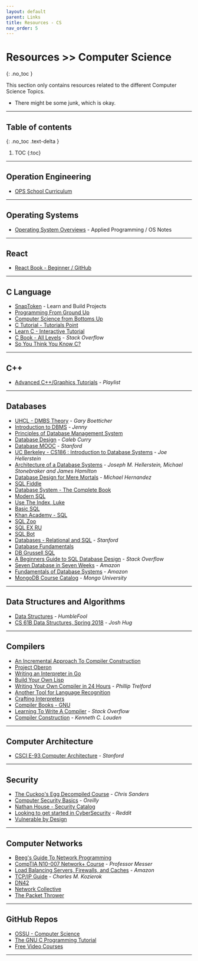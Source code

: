 ```yaml
---
layout: default
parent: Links
title: Resources - CS
nav_order: 5
---
```


# Resources >> Computer Science
{: .no_toc }

This section only contains resources related to the different Computer Science Topics.

- There might be some junk, which is okay.

---

## Table of contents
{: .no_toc .text-delta }

1. TOC
{:toc}

---

## Operation Engineering

- [OPS School Curriculum](https://www.opsschool.org/index.html)

---

## Operating Systems

- [Operating System Overviews](https://applied-programming.github.io/Operating-Systems-Notes/) - Applied Programming / OS Notes

---

## React

- [React Book - Beginner / GitHub](https://softchris.github.io/books/react/)

---

## C Language

- [SnapToken](https://viewsourcecode.org/snaptoken/) - Learn and Build Projects
- [Programming From Ground Up](https://download-mirror.savannah.gnu.org/releases/pgubook/ProgrammingGroundUp-1-0-booksize.pdf)
- [Computer Science from Bottoms Up](https://www.bottomupcs.com/)
- [C Tutorial - Tutorials Point](https://www.tutorialspoint.com/cprogramming/)
- [Learn C - Interactive Tutorial](https://www.learn-c.org/)
- [C Book - All Levels](https://stackoverflow.com/questions/562303/the-definitive-c-book-guide-and-list) - *Stack Overflow*
- [So You Think You Know C?](https://wordsandbuttons.online/so_you_think_you_know_c.html)

---

## C++

- [Advanced C++/Graphics Tutorials](https://www.youtube.com/playlist?list=PLSPw4ASQYyymu3PfG9gxywSPghnSMiOAW) - *Playlist*

---

## Databases

- [UHCL - DMBS Theory](https://www.youtube.com/watch?v=Nv_rPDOwoVQ&list=PLvndR40H6vCUSkb88kFdmlSzAzsnQIJBF) - *Gary Boetticher*
- [Introduction to DBMS](https://www.youtube.com/watch?v=T7AxM7Vqvaw&list=PLdo5W4Nhv31b33kF46f9aFjoJPOkdlsRc) - *Jenny*
- [Principles of Database Management System](https://www.pdbmbook.com/)
- [Database Design](https://www.youtube.com/watch?v=e7Pr1VgPK4w&list=PL_c9BZzLwBRK0Pc28IdvPQizD2mJlgoID&index=2) - *Caleb Curry*
- [Database MOOC](https://cs.stanford.edu/people/widom/DB-mooc.html) - *Stanford*
- [UC Berkeley - CS186 : Introduction to Database Systems](https://archive.org/details/UCBerkeley_Course_Computer_Science_186) - *Joe Hellerstein*
- [Architecture of a Database Systems](https://dsf.berkeley.edu/papers/fntdb07-architecture.pdf) - *Joseph M. Hellerstein, Michael Stonebraker and James Hamilton*
- [Database Design for Mere Mortals](https://www.amazon.com/Database-Design-Mere-Mortals-Hands/dp/0321884493) - *Michael Hernandez*
- [SQL Fiddle](http://sqlfiddle.com/)
- [Database System - The Complete Book](https://www.amazon.com/Database-Systems-Complete-Book-Garcia-Molina/dp/933251867X/?pldnSite=1)
- [Modern SQL](https://modern-sql.com/)
- [Use The Index, Luke](https://use-the-index-luke.com/)
- [Basic SQL](https://academy.vertabelo.com/course/sql-queries#)
- [Khan Academy - SQL](https://www.khanacademy.org/computing/computer-programming/sql)
- [SQL Zoo](https://sqlzoo.net/)
- [SQL EX RU](https://sql-ex.ru/)
- [SQL Bot](https://sqlbolt.com/)
- [Databases - Relational and SQL](https://www.edx.org/course/databases-5-sql) - *Stanford*
- [Database Fundamentals](https://www.youtube.com/watch?v=xNJZYX6tpWU)
- [DB Grussell SQL](https://db.grussell.org/sql/)
- [A Beginners Guide to SQL Database Design](https://stackoverflow.com/questions/377375/a-beginners-guide-to-sql-database-design) - *Stack Overflow*
- [Seven Database in Seven Weeks](https://www.amazon.in/Seven-Databases-Weeks-Eric-Redmond/dp/1934356921) - *Amazon*
- [Fundamentals of Database Systems](https://www.amazon.com/dp/0321122267) - *Amazon*
- [MongoDB Course Catalog](https://university.mongodb.com/courses/catalog?) - *Mongo University*

---

## Data Structures and Algorithms

- [Data Structures](https://www.youtube.com/playlist?list=PL2_aWCzGMAwI3W_JlcBbtYTwiQSsOTa6P) - *HumbleFool*
- [CS 61B Data Structures, Spring 2018](https://sp18.datastructur.es/) - *Josh Hug*

---

## Compilers

- [An Incremental Approach To Compiler Construction](http://schemeworkshop.org/2006/11-ghuloum.pdf)
- [Project Oberon](http://www.projectoberon.com/)
- [Writing an Interpreter in Go](https://interpreterbook.com/)
- [Build Your Own Lisp](http://www.buildyourownlisp.com/)
- [Writing Your Own Compiler in 24 Hours](https://vimeo.com/113588390) - *Phillip Trelford*
- [Another Tool for Language Recognition](https://www.antlr.org/)
- [Crafting Interpreters](https://craftinginterpreters.com/)
- [Compiler Books - GNU](https://gcc.gnu.org/wiki/ListOfCompilerBooks)
- [Learning To Write A Compiler](https://stackoverflow.com/questions/1669/learning-to-write-a-compiler) - *Stack Overflow*
- [Compiler Construction](http://www.cs.sjsu.edu/~louden/cmptext/) - *Kenneth C. Louden*

---

## Computer Architecture

- [CSCI E-93 Computer Architecture](https://online-learning.harvard.edu/course/computer-architecture-0?delta=0) - *Stanford*

---

## Security

- [The Cuckoo's Egg Decompiled Course](https://chrissanders.org/training/cuckoosegg/) - *Chris Sanders*
- [Computer Security Basics](https://learning.oreilly.com/library/view/computer-security-basics/0596006691/) - *Oreilly*
- [Nathan House - Security Catalog](https://www.udemy.com/user/nathan-house/)
- [Looking to get started in CyberSecurity](https://www.reddit.com/r/learnprogramming/comments/32g958/looking_to_get_started_in_cybersecurity/cqazmcn/) - *Reddit*
- [Vulnerable by Design](https://www.vulnhub.com/)

---

## Computer Networks

- [Beeg's Guide To Network Programming](https://beej.us/guide/bgnet/)
- [CompTIA N10-007 Network+ Course](https://www.professormesser.com/network-plus/n10-007/n10-007-training-course/) - *Professor Messer*
- [Load Balancing Servers, Firewalls, and Caches](https://www.amazon.com/Load-Balancing-Servers-Firewalls-Caches/dp/0471415502) - *Amazon*
- [TCP/IP Guide](http://tcpipguide.com/free/index.htm) - *Charles M. Kozierok*
- [DN42](https://dn42.eu/Home)
- [Network Collective](https://networkcollective.com/)
- [The Packet Thrower](https://the-packet-thrower.com/)

---

## GitHub Repos

- [OSSU - Computer Science](https://github.com/ossu/computer-science)
- [The GNU C Programming Tutorial](http://crasseux.com/books/ctutorial/)
- [Free Video Courses](https://github.com/Developer-Y/cs-video-courses)

---
